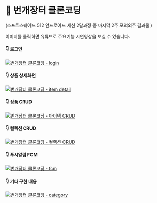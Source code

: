 # 📲 번개장터 클론코딩

(소프트스퀘어드 512 안드로이드 세션 2달과정 중 마지막 2주 모의외주 결과물 )

이미지를 클릭하면 유튜브로 주요기능 시연영상을 보실 수 있습니다.


#### 👇 로그인 
[![번개장터 클론코딩 - login](http://img.youtube.com/vi/YF236i5ChVE/0.jpg)](https://youtu.be/YF236i5ChVE?t=0s)  <br>

#### 👇 상품 상세화면 
[![번개장터 클론코딩 - item detail](http://img.youtube.com/vi/t8Xk6VCLYzY/0.jpg)](https://youtu.be/t8Xk6VCLYzY?t=0s) <br>

#### 👇 상품 CRUD 
[![번개장터 클론코딩 - 아이템 CRUD](http://img.youtube.com/vi/B6arH4j9KTc/0.jpg)](https://youtu.be/B6arH4j9KTc?t=0s) <br>

#### 👇 컬렉션 CRUD 
[![번개장터 클론코딩 - 컬렉션 CRUD](http://img.youtube.com/vi/-w2VPXzzvXc/0.jpg)](https://youtu.be/-w2VPXzzvXc?t=0s) <br>

#### 👇 푸시알림 FCM 
[![번개장터 클론코딩 - fcm](http://img.youtube.com/vi/jfdfgvoXm8k/0.jpg)](https://youtu.be/jfdfgvoXm8k?t=0s) <br>

#### 👇 기타 구현 내용
[![번개장터 클론코딩 - category](http://img.youtube.com/vi/VU035g5Zl7U/0.jpg)](https://youtu.be/VU035g5Zl7U?t=0s) <br>

